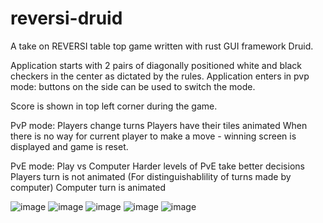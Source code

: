 # reversi-druid
A take on REVERSI table top game written with rust GUI framework Druid.

Application starts with 2 pairs of diagonally positioned white and black checkers in the center as dictated by the rules.
Application enters in pvp mode: buttons on the side can be used to switch the mode.


Score is shown in top left corner during the game.

PvP mode:
  Players change turns
  Players have their tiles animated
  When there is no way for current player to make a move - winning screen is displayed and game is reset.
  
PvE mode:
   Play vs Computer
   Harder levels of PvE take better decisions
   Players turn is not animated (For distinguishablility of turns made by computer)
   Computer turn is animated

![image](https://user-images.githubusercontent.com/100690036/156379872-0e2132e7-c0c5-4ec6-87de-907ecb2189d1.png)
![image](https://user-images.githubusercontent.com/100690036/156380657-236caa90-28f3-46eb-890d-b4e4c18cc91f.png)
![image](https://user-images.githubusercontent.com/100690036/156380722-37f75175-7491-47b6-98f4-dfff0665453c.png)
![image](https://user-images.githubusercontent.com/100690036/156380816-9fe9c627-759a-4c57-9014-a1a489ab0c07.png)
![image](https://user-images.githubusercontent.com/100690036/156380884-9060379c-325d-463d-b211-8095b3b05d06.png)


